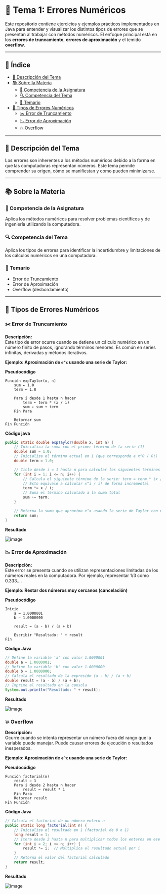 # 🧮 Tema 1: Errores Numéricos

Este repositorio contiene ejercicios y ejemplos prácticos implementados en Java para entender y visualizar los distintos tipos de errores que se presentan al trabajar con métodos numéricos. El enfoque principal está en los **errores de truncamiento**, **errores de aproximación** y el temido **overflow**.

---

## 📑 Índice

- [📄 Descripción del Tema](#descripción-del-tema)
- [📚 Sobre la Materia](#sobre-la-materia)
  - [🎯 Competencia de la Asignatura](#competencia-de-la-asignatura)
  - [🔍 Competencia del Tema](#competencia-del-tema)
  - [📌 Temario](#temario)
- [🧪 Tipos de Errores Numéricos](#tipos-de-errores-numéricos)
  - [✂️ Error de Truncamiento](#error-de-truncamiento)
  - [📉 Error de Aproximación](#error-de-aproximación)
  - [💥 Overflow](#overflow)

---

## 📄 Descripción del Tema <a name="descripción-del-tema"></a>

Los errores son inherentes a los métodos numéricos debido a la forma en que las computadoras representan números. Este tema permite comprender su origen, cómo se manifiestan y cómo pueden minimizarse.

---

## 📚 Sobre la Materia <a name="sobre-la-materia"></a>

### 🎯 Competencia de la Asignatura <a name="competencia-de-la-asignatura"></a>

Aplica los métodos numéricos para resolver problemas científicos y de ingeniería utilizando
la computadora.

### 🔍 Competencia del Tema <a name="competencia-del-tema"></a>

Aplica los tipos de errores para identificar la incertidumbre y limitaciones de los cálculos numéricos en una computadora.

### 📌 Temario <a name="temario"></a>

- Error de Truncamiento
- Error de Aproximación
- Overflow (desbordamiento)

---

## 🧪 Tipos de Errores Numéricos <a name="tipos-de-errores-numéricos"></a>

### ✂️ Error de Truncamiento <a name="error-de-truncamiento"></a>

**Descripción:**  
Este tipo de error ocurre cuando se detiene un cálculo numérico en un número finito de pasos, ignorando términos menores. Es común en series infinitas, derivadas y métodos iterativos.

**Ejemplo: Aproximación de `e^x` usando una serie de Taylor:**

**Pseudocódigo**
```plaintext
Función expTaylor(x, n)
    sum ← 1.0
    term ← 1.0

    Para i desde 1 hasta n hacer
        term ← term * (x / i)
        sum ← sum + term
    Fin Para

    Retornar sum
Fin Función
```
**Código java**
```java
public static double expTaylor(double x, int n) {
    // Inicializa la suma con el primer término de la serie (1)
    double sum = 1.0;
    // Inicializa el término actual en 1 (que corresponde a x^0 / 0!)
    double term = 1.0;

    // Ciclo desde i = 1 hasta n para calcular los siguientes términos de la serie
    for (int i = 1; i <= n; i++) {
        // Calcula el siguiente término de la serie: term = term * (x / i)
        // Esto equivale a calcular x^i / i! de forma incremental
        term *= x / i;
        // Suma el término calculado a la suma total
        sum += term;
    }

    // Retorna la suma que aproxima e^x usando la serie de Taylor con n términos
    return sum;
}       
```
**Resultado**

![image](https://github.com/user-attachments/assets/6735d681-7eb0-4ea9-bca6-f872efc33d37)

### 📉 Error de Aproximación <a name="error-de-aproximación"></a>

**Descripción:**  
Este error se presenta cuando se utilizan representaciones limitadas de los números reales en la computadora. Por ejemplo, representar 1/3 como 0.333....

**Ejemplo: Restar dos números muy cercanos (cancelación)**

**Pseudocódigo**
```plaintext
Inicio
    a ← 1.0000001
    b ← 1.0000000

    result ← (a - b) / (a + b)

    Escribir "Resultado: " + result
Fin
```

**Código Java**
```java
// Define la variable 'a' con valor 1.0000001
double a = 1.0000001;
// Define la variable 'b' con valor 1.0000000
double b = 1.0000000;
// Calcula el resultado de la expresión (a - b) / (a + b)
double result = (a - b) / (a + b);
// Imprime el resultado en la consola
System.out.println("Resultado: " + result);
```
**Resultado**

![image](https://github.com/user-attachments/assets/271bb500-7e85-4067-a4d4-5fb3d4d1e8d0)

### 💥 Overflow <a name="overflow"></a>

**Descripción:**  
Ocurre cuando se intenta representar un número fuera del rango que la variable puede manejar. Puede causar errores de ejecución o resultados inesperados.

**Ejemplo: Aproximación de `e^x` usando una serie de Taylor:**

**Pseudocódigo**
```plaintext
Función factorial(n)
    result ← 1
    Para i desde 2 hasta n hacer
        result ← result * i
    Fin Para
    Retornar result
Fin Función
```

**Código Java**
```java
// Calcula el factorial de un número entero n
public static long factorial(int n) {
    // Inicializa el resultado en 1 (factorial de 0 o 1)
    long result = 1;
    // Itera desde 2 hasta n para multiplicar todos los enteros en ese rango
    for (int i = 2; i <= n; i++) {
        result *= i;  // Multiplica el resultado actual por i
    }
    // Retorna el valor del factorial calculado
    return result;
}
```
**Resultado**

![image](https://github.com/user-attachments/assets/d4c2a1dd-055e-4da8-96d0-0c37b670f3d9)


